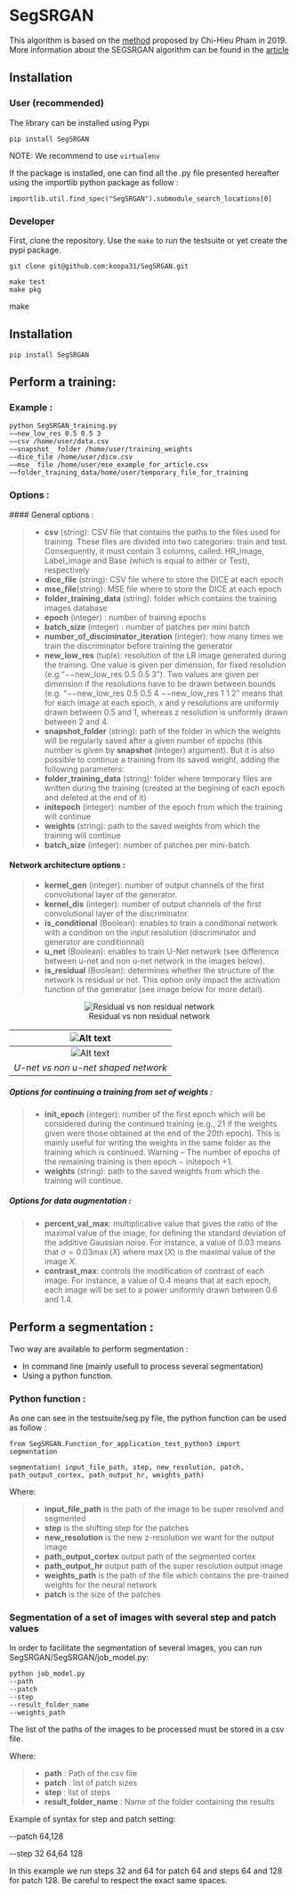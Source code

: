 # SegSRGAN

This algorithm is based on the [method](https://hal.archives-ouvertes.fr/hal-01895163) proposed by Chi-Hieu Pham in 2019. More information about the SEGSRGAN algorithm can be found in the [article](https://hal.archives-ouvertes.fr/hal-02189136/document)

## Installation

### User (recommended)

The library can be installed using Pypi

```
pip install SegSRGAN

```

NOTE: We recommend to use `virtualenv`

If the package is installed, one can find all the .py file presented hereafter using the importlib python package as follow :

```
importlib.util.find_spec("SegSRGAN").submodule_search_locations[0]
```

### Developer

First, clone the repository. Use the `make` to run the testsuite
or yet create the pypi package.

```
git clone git@github.com:koopa31/SegSRGAN.git

make test
make pkg
```


make

## Installation

```
pip install SegSRGAN
```

## Perform a training:

### Example :

```
python SegSRGAN_training.py
−−new_low_res 0.5 0.5 3
−−csv /home/user/data.csv
−−snapshot_ folder /home/user/training_weights
−−dice_file /home/user/dice.csv
−−mse_ file /home/user/mse_example_for_article.csv
−−folder_training_data/home/user/temporary_file_for_training
```

### Options :

#### General options :

> * **csv** (string): CSV file that contains the paths to the files used for training. These files are divided into two categories: train and test. Consequently, it must contain 3 columns, called: HR_image, Label_image and Base (which is equal to either or Test), respectively
> * **dice_file** (string): CSV file where to store the DICE at each epoch
> * **mse\_file**(string): MSE file where to store the DICE at each epoch
> * **folder\_training\_data** (string): folder which contains the training images database
> * **epoch** (integer) : number of training epochs
> * **batch_size** (integer) : number of patches per mini batch
> * **number\_of\_disciminator\_iteration** (integer): how many times we train the discriminator before training the generator
> * **new_low_res** (tuple): resolution of the LR image generated during the training. One value is given per dimension, for fixed resolution (e.g.“−−new_low_res 0.5 0.5 3”). Two values are given per dimension if the resolutions have to be drawn between bounds (e.g. “−−new_low_res 0.5 0.5 4 −−new_low_res 1 1 2” means that for each image at each epoch, x and y resolutions are uniformly drawn between 0.5 and 1, whereas z resolution is uniformly drawn between 2 and 4.
> * **snapshot_folder** (string): path of the folder in which the weights will be regularly saved after a given number of epochs (this number is given by **snapshot** (integer) argument). But it is also possible to continue a training from its saved weight, adding the following parameters:
> * **folder_training_data** (string): folder where temporary files are written during the training (created at the begining of each epoch and deleted at the end of it)
> * **initepoch** (integer): number of the epoch from which the training will continue
> * **weights** (string): path to the saved weights from which the training will continue
> * **batch_size** (integer): number of patches per mini-batch.

#### Network architecture options :

> * **kernel_gen** (integer): number of output channels of the first convolutional layer of the generator.
> * **kernel_dis** (integer): number of output channels of the first convolutional layer of the discriminator.
> * **is_conditional** (Boolean): enables to train a conditional network with a condition on the input resolution (discriminator and generator are conditionnal)
> * **u_net** (Boolean): enables to train U-Net network (see difference between u-net and non u-net network in the images below).
> * **is_residual** (Boolean): determines whether the structure of the network is residual or not. This option only impact the activation function of the generator (see image below for more detail).



<p align="center">
  <img src="https://github.com/koopa31/SegSRGAN/blob/develop/Image_read_me/Schéma_residual.png" alt="Residual vs non residual network"/ >
  <br/> <!-- Permet de sauter des ligne-->
  Residual vs non residual network
</p>




| ![Alt text](https://github.com/koopa31/SegSRGAN/blob/develop/Image_read_me/Schema_u_net.png?raw=true  "U-net vs non u-net shaped network") |
|:--:|
| ![Alt text](https://github.com/koopa31/SegSRGAN/blob/develop/Image_read_me/Schema_nn_u_net.png?raw=true  "U-net vs non u-net shaped network") |
| *U-net vs non u-net shaped network*|




##### Options for continuing a training from set of weights :

> * **init_epoch** (integer): number of the first epoch which will be considered during the continued training (e.g., 21 if the weights given were those obtained at the end of the 20th epoch). This is mainly useful for writing the weights in the same folder as the training which is continued. Warning – The number of epochs of the remaining training is then epoch − initepoch +1.
> * **weights** (string): path to the saved weights from which the training will continue.

##### Options for data augmentation :


> * **percent_val_max**: multiplicative value that gives the ratio of the maximal value of the image, for defining the standard deviation of the additive Gaussian noise.
For instance, a value of $0.03$ means that $\sigma = 0.03 \max(X)$ where $\max(X)$ is the maximal value of the image $X$.
> * **contrast_max**: controls the modification of contrast of each image. For instance, a value of 0.4 means that at each epoch, each image will be set to a power uniformly drawn between 0.6 and 1.4.


## Perform a segmentation :

Two way are available to perform segmentation :
* In command line (mainly usefull to process several segmentation)
* Using a python function.

### Python function :

As one can see in the testsuite/seg.py file, the python function can be used as follow :

```
from SegSRGAN.Function_for_application_test_python3 import segmentation

segmentation( input_file_path, step, new_resolution, patch, path_output_cortex, path_output_hr, weights_path)
```

Where:
> * **input_file_path** is the path of the image to be super resolved and segmented
> * **step** is the shifting step for the patches
> * **new_resolution** is the new z-resolution we want for the output image
> * **path_output_cortex** output path of the segmented cortex
> * **path_output_hr** output path of the super resolution output image
> * **weights_path** is the path of the file which contains the pre-trained weights for the neural network
> * **patch** is the size of the patches



### Segmentation of a set of images with several step and patch values


In order to facilitate the segmentation of several images, you can run SegSRGAN/SegSRGAN/job_model.py:

```
python job_model.py
--path
--patch
--step
--result_folder_name
--weights_path
```

The list of the paths of the images to be processed must be stored in a csv file.

Where:

> * **path** : Path of the csv file
> * **patch** : list of patch sizes
> * **step** : list of steps
> * **result_folder_name** : Name of the folder containing the results

Example of syntax for step and patch setting:

--patch 64,128

--step 32 64,64 128

In this example we run steps 32 and 64 for patch 64 and steps 64 and 128 for patch 128. Be careful to respect the exact same spaces.

